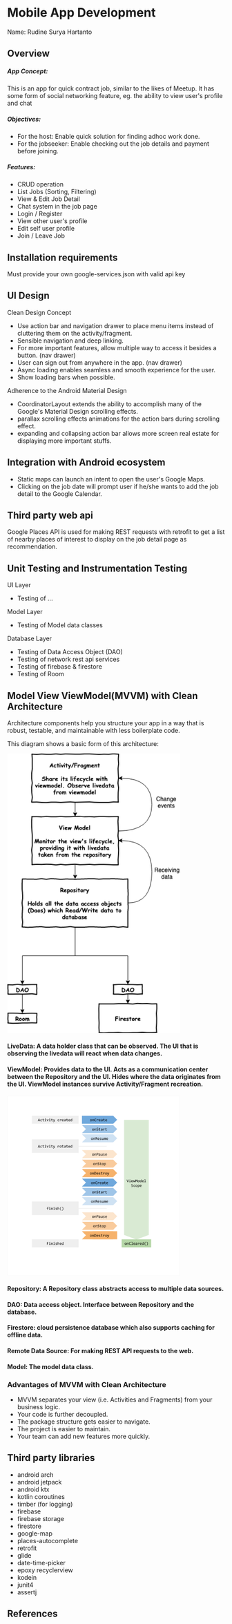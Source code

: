 # Mobile App Development

Name: Rudine Surya Hartanto

## Overview

##### App Concept:
This is an app for quick contract job, similar to the likes of Meetup.
It has some form of social networking feature, eg. the ability to view user's profile and chat


##### Objectives:
+ For the host: Enable quick solution for finding adhoc work done.
+ For the jobseeker: Enable checking out the job details and payment before joining.
 

##### Features:
 + CRUD operation
 + List Jobs (Sorting, Filtering)
 + View & Edit Job Detail
 + Chat system in the job page
 + Login / Register
 + View other user's profile
 + Edit self user profile
 + Join / Leave Job


## Installation requirements

Must provide your own google-services.json with valid api key

## UI Design

Clean Design Concept
+ Use action bar and navigation drawer to place menu items instead of cluttering them on the activity/fragment.
+ Sensible navigation and deep linking.
+ For more important features, allow multiple way to access it besides a button. (nav drawer)
+ User can sign out from anywhere in the app. (nav drawer)
+ Async loading enables seamless and smooth experience for the user.
+ Show loading bars when possible.

Adherence to the Android Material Design
+ CoordinatorLayout extends the ability to accomplish many of the Google's Material Design scrolling effects.
+ parallax scrolling effects animations for the action bars during scrolling effect.
+ expanding and collapsing action bar allows more screen real estate for displaying more important stuffs.


## Integration with Android ecosystem

+ Static maps can launch an intent to open the user's Google Maps.
+ Clicking on the job date will prompt user if he/she wants to add the job detail to the Google Calendar.


## Third party web api

Google Places API is used for making REST requests with retrofit to get a list of nearby places of interest to display on the job detail page as recommendation.


## Unit Testing and Instrumentation Testing

UI Layer
+ Testing of ...

Model Layer
+ Testing of Model data classes

Database Layer
+ Testing of Data Access Object (DAO)
+ Testing of network rest api services
+ Testing of firebase & firestore
+ Testing of Room


## Model View ViewModel(MVVM) with Clean Architecture

Architecture components help you structure your app in a way that is robust, testable, and maintainable with less boilerplate code.

This diagram shows a basic form of this architecture:

<img src="readme_img/mvvm_arch.png" width="400">


#### LiveData: A data holder class that can be observed. The UI that is observing the livedata will react when data changes.

#### ViewModel: Provides data to the UI. Acts as a communication center between the Repository and the UI. Hides where the data originates from the UI. ViewModel instances survive Activity/Fragment recreation.
<img src="readme_img/viewmodel_lifecycle.png" width="400">

#### Repository: A Repository class abstracts access to multiple data sources.

#### DAO: Data access object. Interface between Repository and the database.

#### Firestore: cloud persistence database which also supports caching for offline data.

#### Remote Data Source: For making REST API requests to the web.

#### Model: The model data class.


### Advantages of MVVM with Clean Architecture
+ MVVM separates your view (i.e. Activities and Fragments) from your business logic.
+ Your code is further decoupled.
+ The package structure gets easier to navigate.
+ The project is easier to maintain.
+ Your team can add new features more quickly.




## Third party libraries

+ android arch
+ android jetpack
+ android ktx
+ kotlin coroutines
+ timber (for logging)
+ firebase
+ firebase storage
+ firestore
+ google-map
+ places-autocomplete
+ retrofit
+ glide
+ date-time-picker
+ epoxy recyclerview
+ kodein
+ junit4
+ assertj


## References


